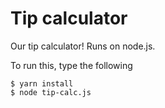 # Tip calculator

Our tip calculator! Runs on node.js.

To run this, type the following

```
$ yarn install
$ node tip-calc.js
```